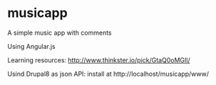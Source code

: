 musicapp
========

A simple music app with comments

Using Angular.js

Learning resources:
http://www.thinkster.io/pick/GtaQ0oMGIl/

Usind Drupal8 as json API:
install at http://localhost/musicapp/www/

